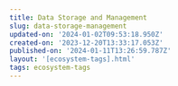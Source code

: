 ```yaml
---
title: Data Storage and Management
slug: data-storage-management
updated-on: '2024-01-02T09:53:18.950Z'
created-on: '2023-12-20T13:33:17.053Z'
published-on: '2024-01-11T13:26:59.787Z'
layout: '[ecosystem-tags].html'
tags: ecosystem-tags
---
```



